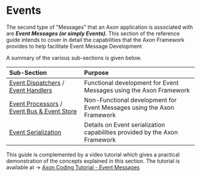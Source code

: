 # Events

The second type of "Messages" that an Axon application is associated with are _**Event Messages \(or simply Events\).**_  This section of the reference guide  intends to cover in detail the capabilities that the Axon Framework provides to help facilitate Event Message Development

A summary of the various sub-sections is given below.

| Sub-Section | Purpose |
| :--- | :--- |
| [Event Dispatchers](dispatching-events.md) / [Event Handlers](handling-events.md) | Functional development for Event Messages using the Axon Framework |
| [Event Processors](event-processors.md) / [Event Bus & Event Store](event-bus-and-event-store.md) | Non-Functional development for Event Messages using the Axon Framework |
| [Event Serialization](serializers.md) | Details on Event serialization capabilities provided by the Axon Framework |

This guide is complemented by a video tutorial which gives a practical demonstration of the concepts explained in this section. The tutorial is available at  -&gt; [Axon Coding Tutorial - Event Messages](https://www.youtube.com/watch?v=jS1vfc5EohM&feature=youtu.be)

